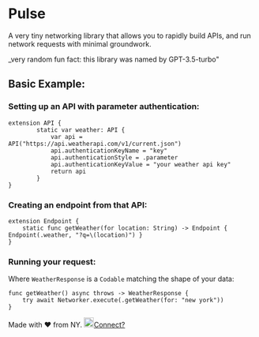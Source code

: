 # Pulse

A very tiny networking library that allows you to rapidly build APIs, and run network requests with minimal groundwork.

_very random fun fact: this library was named by GPT-3.5-turbo" 

## Basic Example:

### Setting up an API with parameter authentication:

```
extension API {
        static var weather: API {
            var api = API("https://api.weatherapi.com/v1/current.json")
            api.authenticationKeyName = "key"
            api.authenticationStyle = .parameter
            api.authenticationKeyValue = "your weather api key"
            return api
        }
}
```

### Creating an endpoint from that API:

```
extension Endpoint {
    static func getWeather(for location: String) -> Endpoint { Endpoint(.weather, "?q=\(location)") }
}
```

### Running your request:
Where `WeatherResponse` is a `Codable` matching the shape of your data:
```
func getWeather() async throws -> WeatherResponse { 
    try await Networker.execute(.getWeather(for: "new york"))
}
```

Made with ❤️ from NY. <img src="https://img.icons8.com/tiny-color/512/twitter.png"  width="20" height="20">[Connect?](https://twitter.com/definitelyrafi)
